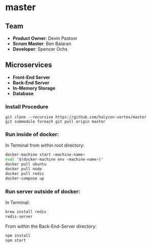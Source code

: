 # master

## Team

  - __Product Owner__: Devin Pastoor
  - __Scrum Master__: Ben Balaran
  - __Developer__: Spencer Ochs

## Microservices

  - __Front-End Server__
  - __Back-End Server__
  - __In-Memory Storage__
  - __Database__

### Install Procedure

```
git clone --recursive https://github.com/halycon-vortex/master
git submodule foreach git pull origin master
```


### Run inside of docker:

In Terminal from within root directory:
```sh
docker-machine start <machine-name>
eval "$(docker-machine env <machine-name>)"
docker pull ubuntu
docker pull node
docker pull redis
docker-compose up
```

### Run server outside of docker:

In Terminal:
```sh
brew install redis
redis-server
```

From within the Back-End-Server directory:

```sh
npm install
npm start
```
